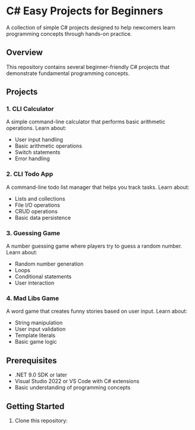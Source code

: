 # C# Easy Projects for Beginners

A collection of simple C# projects designed to help newcomers learn programming concepts through hands-on practice.

## Overview

This repository contains several beginner-friendly C# projects that demonstrate fundamental programming concepts.

## Projects

### 1. CLI Calculator
A simple command-line calculator that performs basic arithmetic operations. Learn about:
- User input handling
- Basic arithmetic operations
- Switch statements
- Error handling

### 2. CLI Todo App
A command-line todo list manager that helps you track tasks. Learn about:
- Lists and collections
- File I/O operations
- CRUD operations
- Basic data persistence

### 3. Guessing Game
A number guessing game where players try to guess a random number. Learn about:
- Random number generation
- Loops
- Conditional statements
- User interaction

### 4. Mad Libs Game
A word game that creates funny stories based on user input. Learn about:
- String manipulation
- User input validation
- Template literals
- Basic game logic

## Prerequisites

- .NET 9.0 SDK or later
- Visual Studio 2022 or VS Code with C# extensions
- Basic understanding of programming concepts

## Getting Started

1. Clone this repository:
